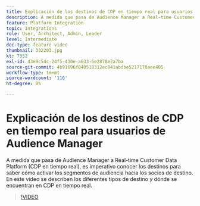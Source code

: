 ```yaml
---
title: Explicación de los destinos de CDP en tiempo real para usuarios de Audience Manager
description: A medida que pasa de Audience Manager a Real-time Customer Data Platform (CDP en tiempo real), es imperativo conocer los destinos para saber cómo activar los segmentos de audiencia hacia los socios de destino. En este vídeo se describen los diferentes tipos de destino y dónde se encuentran en CDP en tiempo real.
feature: Platform Integration
topic: Integrations
role: User, Architect, Admin, Leader
level: Intermediate
doc-type: feature video
thumbnail: 332203.jpg
kt: 7352
exl-id: 43e9c54c-24f5-430e-a633-6e2878e2a7ba
source-git-commit: 4b91696f840518312ec041abdbe5217178aee405
workflow-type: tm+mt
source-wordcount: '116'
ht-degree: 0%

---
```


# Explicación de los destinos de CDP en tiempo real para usuarios de Audience Manager

A medida que pasa de Audience Manager a Real-time Customer Data Platform (CDP en tiempo real), es imperativo conocer los destinos para saber cómo activar los segmentos de audiencia hacia los socios de destino. En este vídeo se describen los diferentes tipos de destino y dónde se encuentran en CDP en tiempo real.

>[!VIDEO](https://video.tv.adobe.com/v/332203/?quality=12&learn=on)
